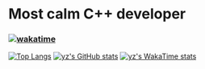 # Most calm C++ developer
### [![wakatime](https://wakatime.com/badge/user/a6dd0133-f96d-4bb3-a2f0-b22920c60179.svg)](https://wakatime.com/@a6dd0133-f96d-4bb3-a2f0-b22920c60179)
[![Top Langs](https://github-readme-stats.vercel.app/api/top-langs/?username=yz-dev21&theme=github_dark_dimmed&layout=donut-vertical)](https://github.com/yz-dev21/github-readme-stats)
[![yz's GitHub stats](https://github-readme-stats.vercel.app/api?username=yz-dev21&theme=github_dark_dimmed)](https://github.com/yz-dev21/github-readme-stats)
[![yz's WakaTime stats](https://github-readme-stats.vercel.app/api/wakatime?username=yz21&theme=github_dark_dimmed)](https://github.com/anuraghazra/github-readme-stats)
